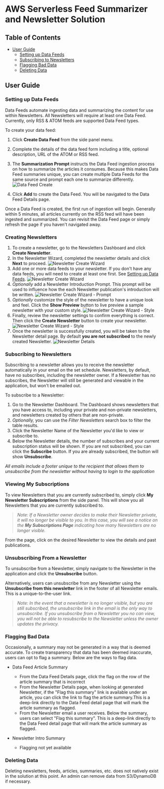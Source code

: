 # **AWS Serverless Feed Summarizer and Newsletter Solution**

## Table of Contents

- [User Guide](#user-guide)
  - [Setting up Data Feeds](#setting-up-data-feeds)
  - [Subscribing to Newsletters](#subscribing-to-newsletters)
  - [Flagging Bad Data](#flagging-bad-data)
  - [Deleting Data](#deleting-data)

## User Guide

### Setting up Data Feeds
Data Feeds automate ingesting data and summarizing the content for use within Newsletters. All Newsletters will require at least one Data Feed. Currently, only RSS & ATOM feeds are supported Data Feed types. 

To create your data feed:

1. Click **Create Data Feed** from the side panel menu.

1. Complete the details of the data feed form including a title, optional description, URL of the ATOM or RSS feed.

1. The **Summarization Prompt** instructs the Data Feed ingestion process on how to summarize the articles it consumes. Because this makes Data Feed summaries unique, you can create multiple Data Feeds for the same source and prompt each one to summarize differently. 
![Data Feed Create](./documentation-assets/DataFeed-Create-Image.png)

1. Click **Add** to create the Data Feed. 
You will be navigated to the Data Feed Details page. 

Once a Data Feed is created, the first run of ingestion will begin. Generally within 5 minutes, all articles currently on the RSS feed will have been ingested and summarized. You can revisit the Data Feed page or simply refresh the page if you haven't navigated away. 

### Creating Newsletters

1. To create a newsletter, go to the Newsletters Dashboard and click **Create Newsletter**.
1. In the Newsletter Wizard, completed the newsletter details and click **Next** to proceed. 
![Newsletter Create Wizard](./documentation-assets/Newsletter-Create-Image.png)
1. Add one or more data feeds to your newsletter. If you don't have any data feeds, you will need to create at least one first. See [Setting up Data Feeds](#setting-up-data-feeds).
![Newsletter Create Wizard](./documentation-assets/Newsletter-Create-AddDataFeeds-Image.png)
1. *Optionally* add a Newsletter Introduction Prompt. This prompt will be used to influence how the each Newsletter publication's introduction will be written. 
![Newsletter Create Wizard - Prompt](./documentation-assets/Newsletter-Create-Prompt-Image.png)
1. *Optionally* customize the style of the newsletter to have a unique look and feel. Click the **Show Preview** button to live preview a sample newsletter with your custom style.
![Newsletter Create Wizard - Style](./documentation-assets/Newsletter-Create-Style-Image.png)
1. Finally, review the newsletter settings to confirm everything is correct. Then click the **Create Newsletter** button to create your newsletter. 
![Newsletter Create Wizard - Style](./documentation-assets/Newsletter-Create-Review-Image.png)
1. Once the newsletter is successfully created, you will be taken to the Newsletter detail page. By default **you are not subscribed** to the newly created Newsletter. 
![Newsletter Details](./documentation-assets/Newsletter-Details-Image.png)


### Subscribing to Newsletters

Subscribing to a newsletter allows you to receive the newsletter automatically in your email on the set schedule. Newsletters, by default, have no subscribes, including the newsletter owner. If a Newsletter has no subscribes, the Newsletter will still be generated and viewable in the application, but won't be emailed out. 

To subscribe to a Newsletter:

1. Go to the Newsletter Dashboard. The Dashboard shows newsletters that you have access to, including your private and non-private newsletters, and newsletters created by others that are non-private. 
1. *Optionally,* you can use the *Filter Newsletters* search box to filter the table results. 
1. Click the Newsletter Name of the Newsletter you'd like to view or subscribe to.
1. Below the Newsletter details, the number of subscribes and your current subscription status will be shown. If you are not subscribed, you can click the **Subscribe** button. If you are already subscribed, the button will show **Unsubscribe**.

*All emails include a footer unique to the recipient that allows them to unsubscribe from the newsletter without having to login to the application*

### Viewing My Subscriptions
To view Newsletters that you are currently subscribed to, simply click **My Newsletter Subscriptions** from the side panel. This will show you all Newsletters that you are currently subscribed to. 
> *Note: If a Newsletter owner decides to make their Newsletter private, it will no longer be visible to you. In this case, you will see a notice on the **My Subscriptions Page** indicating how many Newsletters are no longer visible.* 

From the page, click on the desired Newsletter to view the details and past publications.

### Unsubscribing From a Newsletter
To unsubscribe from a Newsletter, simply navigate to the Newsletter in the application and click the **Unsubscribe** button.

Alternatively, users can unsubscribe from any Newsletter using the **Unsubscribe from this newsletter** link in the footer of all Newsletter emails. This is a unique-to-the-user link.

> *Note: In the event that a newsletter is no longer visible, but you are still subscribed, the unsubscribe link in the email is the only way to unsubscribe. If you unsubscribe from a Newsletter you no can view, you will not be able to resubscribe to the Newsletter unless the owner updates the privacy.*

### Flagging Bad Data
Occasionally, a summary may not be generated in a way that is deemed accurate. To create transparency that data has been deemed inaccurate, users can opt to flag a summary. Below are the ways to flag data.

- Data Feed Article Summary
  - From the Data Feed Details page, click the flag on the row of the article summary that is incorrect
  - From the Newsletter Details page, when looking at generated Newsletter, if the "Flag this summary" link is available under an article, you can click the link to flag the article summary.This is a deep-link directly to the Data Feed detail page that will mark the article summary as flagged.
  - From the Newsletter email a user receives. Below the summary, users can select "Flag this summary". This is a deep-link directly to the Data Feed detail page that will mark the article summary as flagged.

- Newsletter Intro Summary
  - Flagging not yet available


### Deleting Data
Deleting newsletters, feeds, articles, summaries, etc. does not natively exist in the solution at this point. An admin can remove data from S3/DynamoDB if necessary.

